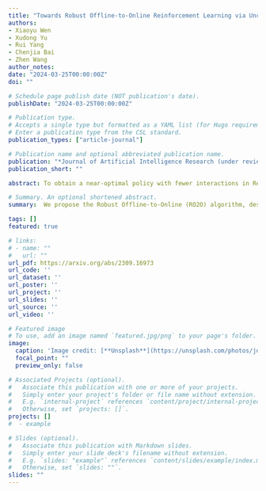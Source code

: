 ```yaml
---
title: "Towards Robust Offline-to-Online Reinforcement Learning via Uncertainty and Smoothness."
authors:
- Xiaoyu Wen
- Xudong Yu
- Rui Yang
- Chenjia Bai
- Zhen Wang
author_notes:
date: "2024-03-25T00:00:00Z"
doi: ""

# Schedule page publish date (NOT publication's date).
publishDate: "2024-03-25T00:00:00Z"

# Publication type.
# Accepts a single type but formatted as a YAML list (for Hugo requirements).
# Enter a publication type from the CSL standard.
publication_types: ["article-journal"]

# Publication name and optional abbreviated publication name.
publication: "*Journal of Artificial Intelligence Research (under review)*, 2023"
publication_short: ""

abstract: To obtain a near-optimal policy with fewer interactions in Reinforcement Learning (RL), a promising approach involves the combination of offline RL, which enhances sample efficiency by leveraging offline datasets, and online RL, which explores informative transitions by interacting with the environment. Offline-to-Online (O2O) RL provides a paradigm for improving an offline trained agent within limited online interactions. However, due to the significant distribution shift between online experiences and offline data, most offline RL algorithms suffer from performance drops and fail to achieve stable policy improvement in O2O adaptation. To address this problem, we propose the Robust Offline-to-Online (RO2O) algorithm, designed to enhance offline policies through uncertainty and smoothness, and to mitigate the performance drop in online adaptation. Specifically, RO2O incorporates Q-ensemble for uncertainty penalty and adversarial samples for policy and value smoothness, which enable RO2O to maintain a consistent learning procedure in online adaptation without requiring special changes to the learning objective. Theoretical analyses in linear MDPs demonstrate that the uncertainty and smoothness lead to a tighter optimality bound in O2O against distribution shift. Experimental results illustrate the superiority of RO2O in facilitating stable offline-to-online learning and achieving significant improvement with limited online interactions.

# Summary. An optional shortened abstract.
summary:  We propose the Robust Offline-to-Online (RO2O) algorithm, designed to enhance offline policies through uncertainty and smoothness, and to mitigate the performance drop in online adaptation.

tags: [] 
featured: true

# links:
# - name: ""
#   url: ""
url_pdf: https://arxiv.org/abs/2309.16973
url_code: ''
url_dataset: ''
url_poster: ''
url_project: ''
url_slides: ''
url_source: ''
url_video: ''

# Featured image
# To use, add an image named `featured.jpg/png` to your page's folder. 
image:
  caption: 'Image credit: [**Unsplash**](https://unsplash.com/photos/jdD8gXaTZsc)'
  focal_point: ""
  preview_only: false

# Associated Projects (optional).
#   Associate this publication with one or more of your projects.
#   Simply enter your project's folder or file name without extension.
#   E.g. `internal-project` references `content/project/internal-project/index.md`.
#   Otherwise, set `projects: []`.
projects: []
#  - example

# Slides (optional).
#   Associate this publication with Markdown slides.
#   Simply enter your slide deck's filename without extension.
#   E.g. `slides: "example"` references `content/slides/example/index.md`.
#   Otherwise, set `slides: ""`.
slides: ""
---
```

